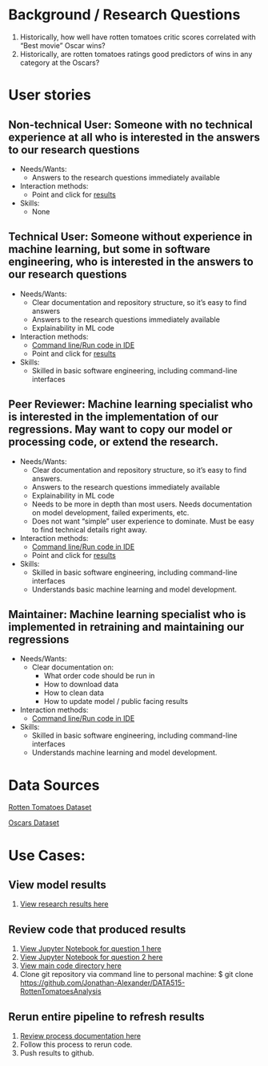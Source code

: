 # Background / Research Questions
1. Historically, how well have rotten tomatoes critic scores correlated with “Best movie” Oscar wins? 
2. Historically, are rotten tomatoes ratings good predictors of wins in any category at the Oscars?


# User stories 
## Non-technical User: Someone with no technical experience at all who is interested in the answers to our research questions

* Needs/Wants: 
    * Answers to the research questions immediately available
* Interaction methods: 
    * Point and click for [results](https://github.com/Jonathan-Alexander/DATA515-RottenTomatoesAnalysis/blob/main/Results.pdf) 
* Skills: 
    * None

## Technical User: Someone without experience in machine learning, but some in software engineering, who is interested in the answers to our research questions
* Needs/Wants: 
    * Clear documentation and repository structure, so it’s easy to find answers
    * Answers to the research questions immediately available 
    * Explainability in ML code
* Interaction methods: 
    * [Command line/Run code in IDE](https://github.com/Jonathan-Alexander/DATA515-RottenTomatoesAnalysis/blob/main/examples/how_to_run_pipeline.md)
    * Point and click for [results](https://github.com/Jonathan-Alexander/DATA515-RottenTomatoesAnalysis/blob/main/Results.pdf) 
* Skills: 
    * Skilled in basic software engineering, including command-line interfaces

## Peer Reviewer: Machine learning specialist who is interested in the implementation of our regressions. May want to copy our model or processing code, or extend the research. 
* Needs/Wants: 
    * Clear documentation and repository structure, so it’s easy to find answers. 
    * Answers to the research questions immediately available
    * Explainability in ML code
    * Needs to be more in depth than most users. Needs documentation on model development, failed experiments, etc. 
    * Does not want “simple” user experience to dominate. Must be easy to find technical details right away. 
* Interaction methods: 
    * [Command line/Run code in IDE](https://github.com/Jonathan-Alexander/DATA515-RottenTomatoesAnalysis/blob/main/examples/how_to_run_pipeline.md)
    * Point and click for [results](https://github.com/Jonathan-Alexander/DATA515-RottenTomatoesAnalysis/blob/main/Results.pdf) 
* Skills: 
    * Skilled in basic software engineering, including command-line interfaces
    * Understands basic machine learning and model development. 

## Maintainer: Machine learning specialist who is implemented in retraining and maintaining our regressions
* Needs/Wants: 
    * Clear documentation on: 
        * What order code should be run in
        * How to download data
        * How to clean data 
        * How to update model / public facing results 
* Interaction methods: 
    * [Command line/Run code in IDE](https://github.com/Jonathan-Alexander/DATA515-RottenTomatoesAnalysis/blob/main/examples/how_to_run_pipeline.md)
* Skills: 
    * Skilled in basic software engineering, including command-line interfaces
    * Understands machine learning and model development. 

# Data Sources 

[Rotten Tomatoes Dataset](https://www.kaggle.com/datasets/stefanoleone992/rotten-tomatoes-movies-and-critic-reviews-dataset?select=rotten_tomatoes_movies.csv)

[Oscars Dataset](https://www.kaggle.com/datasets/unanimad/the-oscar-award)


# Use Cases: 
## View model results
1. [View research results here](https://github.com/Jonathan-Alexander/DATA515-RottenTomatoesAnalysis/blob/main/Results.pdf)

## Review code that produced results 
1. [View Jupyter Notebook for question 1 here](https://github.com/Jonathan-Alexander/DATA515-RottenTomatoesAnalysis/blob/main/rotten_tomatoes/q1_modeling.ipynb) 
2. [View Jupyter Notebook for question 2 here](https://github.com/Jonathan-Alexander/DATA515-RottenTomatoesAnalysis/blob/main/rotten_tomatoes/q2_modeling.ipynb)
3. [View main code directory here](https://github.com/Jonathan-Alexander/DATA515-RottenTomatoesAnalysis/tree/main/rotten_tomatoes)
4. Clone git repository via command line to personal machine: $ git clone https://github.com/Jonathan-Alexander/DATA515-RottenTomatoesAnalysis

## Rerun entire pipeline to refresh results 
1. [Review process documentation here](https://github.com/Jonathan-Alexander/DATA515-RottenTomatoesAnalysis/blob/main/examples/how_to_run_pipeline.md#how-to-run-the-pipeline)
2. Follow this process to rerun code. 
3. Push results to github. 

